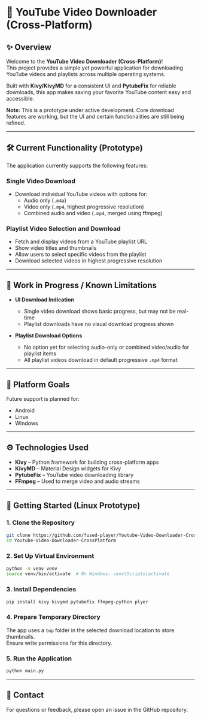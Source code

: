 # 🚀 YouTube Video Downloader (Cross-Platform)

## ✨ Overview

Welcome to the **YouTube Video Downloader (Cross-Platform)**!  
This project provides a simple yet powerful application for downloading YouTube videos and playlists across multiple operating systems.

Built with **Kivy/KivyMD** for a consistent UI and **PytubeFix** for reliable downloads, this app makes saving your favorite YouTube content easy and accessible.

**Note:** This is a prototype under active development. Core download features are working, but the UI and certain functionalities are still being refined.

---

## 🛠️ Current Functionality (Prototype)

The application currently supports the following features:

### Single Video Download

- Download individual YouTube videos with options for:
  - Audio only (`.m4a`)
  - Video only (`.mp4`, highest progressive resolution)
  - Combined audio and video (`.mp4`, merged using ffmpeg)

### Playlist Video Selection and Download

- Fetch and display videos from a YouTube playlist URL
- Show video titles and thumbnails
- Allow users to select specific videos from the playlist
- Download selected videos in highest progressive resolution

---

## 🚧 Work in Progress / Known Limitations

- **UI Download Indication**
  - Single video download shows basic progress, but may not be real-time
  - Playlist downloads have no visual download progress shown

- **Playlist Download Options**
  - No option yet for selecting audio-only or combined video/audio for playlist items
  - All playlist videos download in default progressive `.mp4` format

---

## 🎯 Platform Goals

Future support is planned for:

- Android
- Linux
- Windows

---

## ⚙️ Technologies Used

- **Kivy** – Python framework for building cross-platform apps
- **KivyMD** – Material Design widgets for Kivy
- **PytubeFix** – YouTube video downloading library
- **FFmpeg** – Used to merge video and audio streams

---

## 🚀 Getting Started (Linux Prototype)

### 1. Clone the Repository

```bash
git clone https://github.com/fused-player/Youtube-Video-Downloader-CrossPlatform.git
cd Youtube-Video-Downloader-CrossPlatform
```

### 2. Set Up Virtual Environment

```bash
python -m venv venv
source venv/bin/activate  # On Windows: venv\Scripts\activate
```

### 3. Install Dependencies

```bash
pip install kivy kivymd pytubefix ffmpeg-python plyer 
```



### 4. Prepare Temporary Directory

The app uses a `tmp` folder in the selected download location to store thumbnails.  
Ensure write permissions for this directory.

### 5. Run the Application

```bash
python main.py
```

---

## 📧 Contact

For questions or feedback, please open an issue in the GitHub repository.
